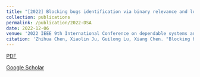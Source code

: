```yaml
---
title: "[2022] Blocking bugs identification via binary relevance and logistic regression analysis"
collection: publications
permalink: /publication/2022-DSA
date: 2022-12-06
venue: '2022 IEEE 9th International Conference on dependable systems and their applications (DSA 2022) —— CCF C'
citation: 'Zhihua Chen, Xiaolin Ju, Guilong Lu, Xiang Chen. "Blocking bugs identification via binary relevance and logistic regression analysis" 2022 IEEE 9th International Conference on Dependable Systems and Their Applications (DSA 2022), Wulumuqi, China, August 4-5, 2022.'
---
```


[PDF](http://ntu-juking.github.io/files/DSA2022.pdf)

[Google Scholar](https://scholar.google.com/scholar?hl=zh-CN&as_sdt=0%2C5&q=Blocking+bugs+identification+via+binary+relevance+and+logistic+regression+analysis&btnG=)

